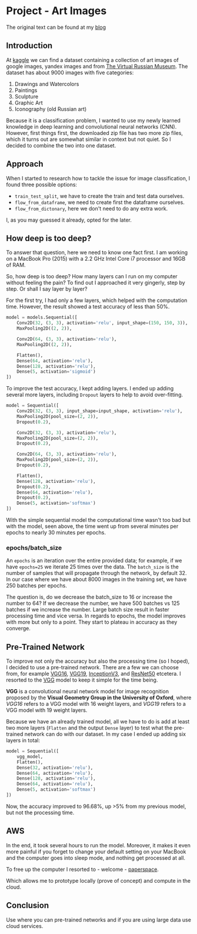 
# Project - Art Images

The original text can be found at my [blog](https://data-ocean.github.io/deep_learning_art_images/)

## Introduction


At [kaggle](https://www.kaggle.com) we can find a dataset containing a collection of art images of google images, yandex images and from [The Virtual Russian Museum](http://rusmuseumvrm.ru/collections/?lang=en). The dataset has about 9000 images with five categories:
1. Drawings and Watercolors
2. Paintings
3. Sculpture
4. Graphic Art
5. Iconography (old Russian art)

Because it is a classification problem, I wanted to use my newly learned knowledge in deep learning and convolutional neural networks (CNN). However, first things first, the downloaded zip file has two more zip files, which it turns out are somewhat similar in context but not quiet. So I decided to combine the two into one dataset.

## Approach

When I started to research how to tackle the issue for image classification, I found three possible options:
* `train_test_split`, we have to create the train and test data ourselves.
* `flow_from_dataframe`, we need to create first the dataframe ourselves.
* `flow_from_dictonary`, here we don't need to do any extra work.

I, as you may guessed it already, opted for the later.

## How deep is too deep?

To answer that question, here we need to know one fact first. I am working on a MacBook Pro (2015) with a 2.2 GHz Intel Core i7 processor and 16GB of RAM.

So, how deep is too deep? How many layers can I run on my computer without feeling the pain? To find out I approached it very gingerly, step by step. Or shall I say layer by layer?

For the first try, I had only a few layers, which helped with the computation time. However, the result showed a test accuracy of less than 50%.

```python
model = models.Sequential([
	Conv2D(32, (3, 3), activation='relu', input_shape=(150, 150, 3)),
	MaxPooling2D((2, 2)),

	Conv2D(64, (3, 3), activation='relu'),
	MaxPooling2D((2, 2)),

	Flatten(),
	Dense(64, activation='relu'),
	Dense(128, activation='relu'),
	Dense(5, activation='sigmoid')
])
```

To improve the test accuracy, I kept adding layers. I ended up adding several more layers, including `Dropout` layers to help to avoid over-fitting.


```python
model = Sequential([
    Conv2D(32, (3, 3), input_shape=input_shape, activation='relu'),
    MaxPooling2D(pool_size=(2, 2)),
    Dropout(0.2),

    Conv2D(32, (3, 3), activation='relu'),
    MaxPooling2D(pool_size=(2, 2)),
    Dropout(0.2),

    Conv2D(64, (3, 3), activation='relu'),
    MaxPooling2D(pool_size=(2, 2)),
    Dropout(0.2),

    Flatten(),
    Dense(128, activation='relu'),
    Dropout(0.2),
    Dense(64, activation='relu'),
    Dropout(0.2),
    Dense(5, activation='softmax')
])
```

With the simple sequential model the computational time wasn't too bad but with the  model, seen above, the time went up from several minutes per epochs to nearly 30 minutes per epochs.

### epochs/batch_size

An `epochs` is an iteration over the entire provided data; for example, if we have `epochs=25` we iterate 25 times over the data. The `batch_size` is the number of samples that will propagate through the network, by default 32. In our case where we have about 8000 images in the training set, we have 250 batches per epochs.

The question is, do we decrease the batch_size to 16 or increase the number to 64? If we decrease the number, we have 500 batches vs 125 batches if we increase the number. Large batch size result in faster processing time and vice versa. In regards to epochs, the model improves with more but only to a point. They start to plateau in accuracy as they converge.

## Pre-Trained Network

To improve not only the accuracy but also the processing time (so I hoped), I decided to use a pre-trained network. There are a few we can choose from, for example [VGG16](https://keras.io/applications/#vgg16), [VGG19](https://keras.io/applications/#vgg19), [InceptionV3](https://keras.io/applications/#inceptionv3), and [ResNet50](https://keras.io/applications/#resnet50) etcetera. I resorted to the [VGG](https://arxiv.org/abs/1409.1556) model to keep it simple for the time being.

**VGG** is a convolutional neural network model for image recognition proposed by the **Visual Geometry Group in the University of Oxford**, where *VGG16* refers to a VGG model with 16 weight layers, and *VGG19* refers to a VGG model with 19 weight layers.

Because we have an already trained model, all we have to do is add at least two more layers (`Flatten` and the output `Dense` layer) to test what the pre-trained network can do with our dataset. In my case I ended up adding six layers in total:

```python
model = Sequential([
    vgg_model,
    Flatten(),
    Dense(32, activation='relu'),
    Dense(64, activation='relu'),
    Dense(128, activation='relu'),
    Dense(64, activation='relu'),
    Dense(5, activation='softmax')
])
```

Now, the accuracy improved to 96.68%, up >5% from my previous model, but not the processing time.

## AWS

In the end, it took several hours to run the model. Moreover, it makes it even more painful if you forget to change your default setting on your MacBook and the computer goes into sleep mode, and nothing get processed at all.

To free up the computer I resorted to - welcome - [paperspace](https://www.paperspace.com).

Which allows me to prototype locally (prove of concept) and compute in the cloud.

## Conclusion

Use where you can pre-trained networks and if you are using large data use cloud services.
